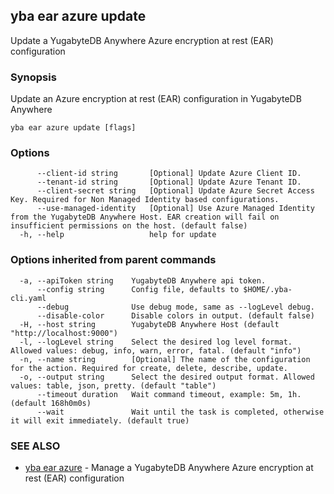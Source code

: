 ## yba ear azure update

Update a YugabyteDB Anywhere Azure encryption at rest (EAR) configuration

### Synopsis

Update an Azure encryption at rest (EAR) configuration in YugabyteDB Anywhere

```
yba ear azure update [flags]
```

### Options

```
      --client-id string       [Optional] Update Azure Client ID.
      --tenant-id string       [Optional] Update Azure Tenant ID.
      --client-secret string   [Optional] Update Azure Secret Access Key. Required for Non Managed Identity based configurations. 
      --use-managed-identity   [Optional] Use Azure Managed Identity from the YugabyteDB Anywhere Host. EAR creation will fail on insufficient permissions on the host. (default false)
  -h, --help                   help for update
```

### Options inherited from parent commands

```
  -a, --apiToken string    YugabyteDB Anywhere api token.
      --config string      Config file, defaults to $HOME/.yba-cli.yaml
      --debug              Use debug mode, same as --logLevel debug.
      --disable-color      Disable colors in output. (default false)
  -H, --host string        YugabyteDB Anywhere Host (default "http://localhost:9000")
  -l, --logLevel string    Select the desired log level format. Allowed values: debug, info, warn, error, fatal. (default "info")
  -n, --name string        [Optional] The name of the configuration for the action. Required for create, delete, describe, update.
  -o, --output string      Select the desired output format. Allowed values: table, json, pretty. (default "table")
      --timeout duration   Wait command timeout, example: 5m, 1h. (default 168h0m0s)
      --wait               Wait until the task is completed, otherwise it will exit immediately. (default true)
```

### SEE ALSO

* [yba ear azure](yba_ear_azure.md)	 - Manage a YugabyteDB Anywhere Azure encryption at rest (EAR) configuration

